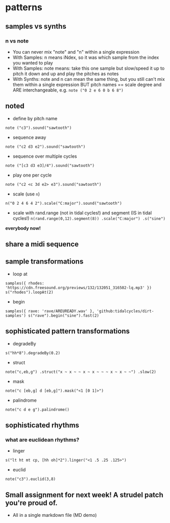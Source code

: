 # patterns

## samples vs synths

### n vs note
- You can never mix "note" and "n" within a single expression
- With Samples: n means iNdex, so it was which sample from the index you wanted to play
- With Samples: note means: take this one sample but slow/speed it up to pitch it down and up and play the pitches as notes
- With Synths: note and n can mean the same thing, but you still can't mix them within a single expression BUT pitch names == scale degree and ARE interchangeable, e.g.
`note ("0 2 e 6 0 b 6 8")`

## noted

- define by pitch name

`note ("c3").sound("sawtooth")`

- sequence away

`note ("c2 d3 e2").sound("sawtooth")`

- sequence over multiple cycles

`note ("[c3 d3 e3]/4").sound("sawtooth")`

- play one per cycle

`note ("c2 <c 3d e2> e3").sound("sawtooth")`

- scale (use `n`)

`n("0 2 4 6 4 2").scale("C:major").sound("sawtooth")`

- scale with rand.range (not in tidal cycles!) and segment (IS in tidal cycles!)
`n(rand.range(0,12).segment(8))
.scale("C:major")
.s("sine")`

**everybody now!**

## share a midi sequence

## sample transformations

- loop at

`samples({ rhodes: 'https://cdn.freesound.org/previews/132/132051_316502-lq.mp3' })
s("rhodes").loopAt(2)`

- begin

`samples({ rave: 'rave/AREUREADY.wav' }, 'github:tidalcycles/dirt-samples')
s("rave").begin("sine").fast(2)`

## sophisticated pattern transformations

- degradeBy

`s("hh*8").degradeBy(0.2)`

- struct

`note("c,eb,g")
  .struct("x ~ x ~ ~ x ~ x ~ ~ ~ x ~ x ~ ~")
  .slow(2)`

- mask

`note("c [eb,g] d [eb,g]").mask("<1 [0 1]>")`

- palindrome

`note("c d e g").palindrome()`

## sophisticated rhythms
### what are euclidean rhythms?

- linger

`s("lt ht mt cp, [hh oh]*2").linger("<1 .5 .25 .125>")`

- euclid

`note("c3").euclid(3,8)`

## Small assignment for next week! A strudel patch you're proud of.
- All in a single markdown file (MD demo)